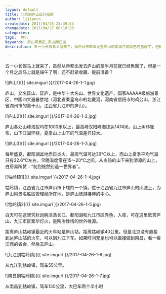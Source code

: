 ```yaml
---
layout: default
title: 北京到庐山出行指南
author: lijiaocn
createdate: 2017/04/26 23:39:53
changedate: 2017/04/27 00:10:28
categories:
tags:  旅行
keywords: 庐山风景区,庐山两日游
description: 五一小长假马上就来了，虽然从帝都出发去庐山的票半月前就已经售罄了，但是一个月之后马上就是端午了啊，还不赶紧收藏、提前准备？

---
```


五一小长假马上就来了，虽然从帝都出发去庐山的票半月前就已经售罄了，但是一个月之后马上就是端午了啊，还不赶紧收藏、提前准备？

![庐山1]({{ site.imgurl }}/2017-04-26-1-1.jpg)

庐山，又名匡山、匡庐，是中华十大名山、世界文化遗产、国家AAAAA级旅游景区、中国四大避暑胜地（河北省秦皇岛市的北戴河，河南省信阳市的鸡公山，浙江省湖州市的莫干山，江西省九江市的庐山）。

![庐山2]({{ site.imgurl }}/2017-04-26-1-2.jpg)

庐山各处山峰海拔均在1000米以上，最高峰汉阳峰海拔达1474米。山上树林密布，山下江湖环绕，夏季山上山下的气温差异较大。


![庐山3]({{ site.imgurl }}/2017-04-26-1-3.jpg)

每年盛夏，鄱阳湖盆地赤日炎火，最高气温可达39℃以上，而山上夏季平均气温只有22.6℃左右，早晚温度常在15～20℃之间。从炎热的山下来到清凉的山上，白居易所赞：“初到恍然别造一世界者”。


![牯岭镇1]({{ site.imgurl }}/2017-04-26-1-4.jpg)

牯岭镇，江西省九江市庐山市下辖的一个镇。位于江西省九江市庐山的山腰上，为庐山风景名胜区管理局所在地，是庐山旅游接待的中心。


![牯岭镇2]({{ site.imgurl }}/2017-04-26-1-5.jpg)

白天可在这里凭栏远眺浩浩长江、鄱阳湖和九江市区秀色，入夜，可在这里欣赏庐山、九江市区繁华灯火，是陶冶性情的世外桃源。


距离庐山牯岭镇最近的火车站是庐山站，距离牯岭镇40公里。但是北京没有直接到达庐山站的火车，可以到九江下车。如果时间充足也可以直接做到南昌，看一看江西的省会，然后去庐山。

![九江到牯岭镇]({{ site.imgurl }}/2017-04-26-1-6.jpg)

从九江到牯岭镇，驾车55公里。

![南昌到牯岭镇]({{ site.imgurl }}/2017-04-26-1-7.jpg)

从南昌到牯岭镇，驾车130公里，大巴车两个半小时
